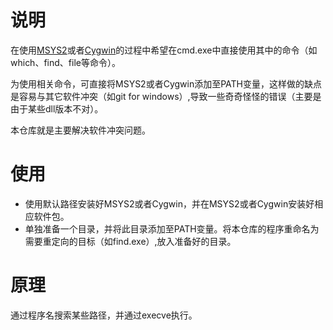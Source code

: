 # 说明

在使用[MSYS2](https://www.msys2.org/)或者[Cygwin](https://cygwin.com/l)的过程中希望在cmd.exe中直接使用其中的命令（如which、find、file等命令）。

为使用相关命令，可直接将MSYS2或者Cygwin添加至PATH变量，这样做的缺点是容易与其它软件冲突（如git for windows）,导致一些奇奇怪怪的错误（主要是由于某些dll版本不对）。

本仓库就是主要解决软件冲突问题。

# 使用

- 使用默认路径安装好MSYS2或者Cygwin，并在MSYS2或者Cygwin安装好相应软件包。
- 单独准备一个目录，并将此目录添加至PATH变量。将本仓库的程序重命名为需要重定向的目标（如find.exe）,放入准备好的目录。

# 原理

通过程序名搜索某些路径，并通过execve执行。

